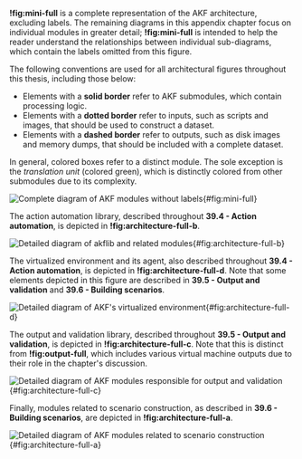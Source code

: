 
**!fig:mini-full** is a complete representation of the AKF architecture, excluding labels. The remaining diagrams in this appendix chapter focus on individual modules in greater detail; **!fig:mini-full** is intended to help the reader understand the relationships between individual sub-diagrams, which contain the labels omitted from this figure.

The following conventions are used for all architectural figures throughout this thesis, including those below:

- Elements with a **solid border** refer to AKF submodules, which contain processing logic.
- Elements with a **dotted border** refer to inputs, such as scripts and images, that should be used to construct a dataset.
- Elements with a **dashed border** refer to outputs, such as disk images and memory dumps, that should be included with a complete dataset.

In general, colored boxes refer to a distinct module. The sole exception is the *translation unit* (colored green), which is distinctly colored from other submodules due to its complexity.

![Complete diagram of AKF modules without labels](mini-architecture-full.png){#fig:mini-full}

The action automation library, described throughout **39.4 - Action automation**, is depicted in **!fig:architecture-full-b**. 

![Detailed diagram of `akflib` and related modules](architecture-full-b.png){#fig:architecture-full-b}

The virtualized environment and its agent, also described throughout **39.4 - Action automation**, is depicted in **!fig:architecture-full-d**. Note that some elements depicted in this figure are described in **39.5 - Output and validation** and **39.6 - Building scenarios**.

![Detailed diagram of AKF's virtualized environment](architecture-full-d.png){#fig:architecture-full-d}

The output and validation library, described throughout **39.5 - Output and validation**, is depicted in **!fig:architecture-full-c**. Note that this is distinct from **!fig:output-full**, which includes various virtual machine outputs due to their role in the chapter's discussion.

![Detailed diagram of AKF modules responsible for output and validation](architecture-full-c.png){#fig:architecture-full-c}

Finally, modules related to scenario construction, as described in **39.6 - Building scenarios**, are depicted in **!fig:architecture-full-a**.

![Detailed diagram of AKF modules related to scenario construction](architecture-full-a.png){#fig:architecture-full-a}
